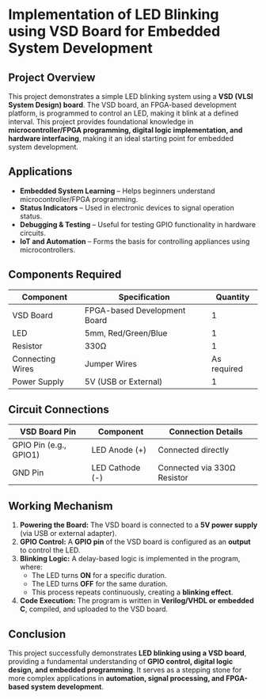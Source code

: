 # Implementation of LED Blinking using VSD Board for Embedded System Development

## Project Overview
This project demonstrates a simple LED blinking system using a **VSD (VLSI System Design) board**. The VSD board, an FPGA-based development platform, is programmed to control an LED, making it blink at a defined interval. This project provides foundational knowledge in **microcontroller/FPGA programming, digital logic implementation, and hardware interfacing**, making it an ideal starting point for embedded system development.  

## Applications
- **Embedded System Learning** – Helps beginners understand microcontroller/FPGA programming.  
- **Status Indicators** – Used in electronic devices to signal operation status.  
- **Debugging & Testing** – Useful for testing GPIO functionality in hardware circuits.  
- **IoT and Automation** – Forms the basis for controlling appliances using microcontrollers.  

## Components Required  

| **Component**          | **Specification** | **Quantity** |
|------------------------|------------------|--------------|
| VSD Board             | FPGA-based Development Board | 1 |
| LED                   | 5mm, Red/Green/Blue | 1 |
| Resistor              | 330Ω | 1 |
| Connecting Wires      | Jumper Wires | As required |
| Power Supply          | 5V (USB or External) | 1 |

## Circuit Connections  

| **VSD Board Pin** | **Component** | **Connection Details** |
|------------------|-------------|--------------------|
| GPIO Pin (e.g., GPIO1) | LED Anode (+) | Connected directly |
| GND Pin          | LED Cathode (-) | Connected via 330Ω Resistor |

## Working Mechanism
1. **Powering the Board:** The VSD board is connected to a **5V power supply** (via USB or external adapter).  
2. **GPIO Control:** A **GPIO pin** of the VSD board is configured as an **output** to control the LED.  
3. **Blinking Logic:** A delay-based logic is implemented in the program, where:  
   - The LED turns **ON** for a specific duration.  
   - The LED turns **OFF** for the same duration.  
   - This process repeats continuously, creating a **blinking effect**.  
4. **Code Execution:** The program is written in **Verilog/VHDL or embedded C**, compiled, and uploaded to the VSD board.  

## Conclusion
This project successfully demonstrates **LED blinking using a VSD board**, providing a fundamental understanding of **GPIO control, digital logic design, and embedded programming**. It serves as a stepping stone for more complex applications in **automation, signal processing, and FPGA-based system development**.
